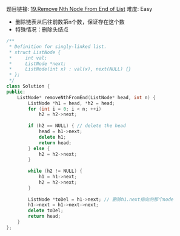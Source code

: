 题目链接: [19.Remove Nth Node From End of List][1]
难度: Easy

- 删除链表从后往前数第n个数，保证存在这个数
- 特殊情况：删除头结点

```cpp
/**
 * Definition for singly-linked list.
 * struct ListNode {
 *     int val;
 *     ListNode *next;
 *     ListNode(int x) : val(x), next(NULL) {}
 * };
 */
class Solution {
public:
    ListNode* removeNthFromEnd(ListNode* head, int n) {
        ListNode *h1 = head, *h2 = head;
        for (int i = 0; i < n; ++i)
            h2 = h2->next;
        
        if (h2 == NULL) { // delete the head
            head = h1->next;
            delete h1;
            return head;
        } else {
            h2 = h2->next;
        }
        
        while (h2 != NULL) {
            h1 = h1->next;
            h2 = h2->next;
        }
        
        ListNode *toDel = h1->next; // 删除h1.next指向的那个node
        h1->next = h1->next->next;
        delete toDel;
        return head;
    }
};
```

[1]: https://leetcode.com/problems/remove-nth-node-from-end-of-list/
